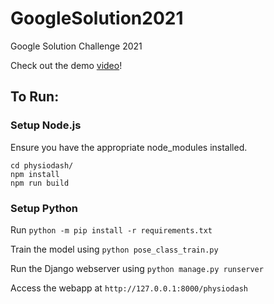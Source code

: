 # GoogleSolution2021
Google Solution Challenge 2021

Check out the demo [video](https://youtu.be/sJjPFmnNey0)!

## To Run:

### Setup Node.js
Ensure you have the appropriate node_modules installed.
```
cd physiodash/
npm install
npm run build
```

### Setup Python

Run `python -m pip install -r requirements.txt`

Train the model using `python pose_class_train.py`

Run the Django webserver using `python manage.py runserver`

Access the webapp at `http://127.0.0.1:8000/physiodash`
